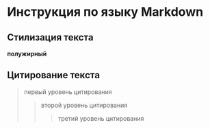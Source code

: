 # Инструкция по языку Markdown

## Стилизация текста

**полужирный**

## Цитирование текста
> первый уровень цитирования
>> второй уровень цитирования
>>> третий уровень цитирования

